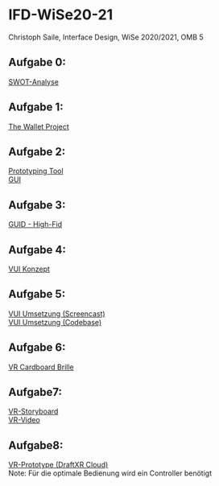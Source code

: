 # IFD-WiSe20-21
Christoph Saile, Interface Design, WiSe 2020/2021, OMB 5


## Aufgabe 0:
<a href="https://christophsaile.github.io/IFD-WiSe20-21/swot-analyse/index.html">SWOT-Analyse</a>

## Aufgabe 1:
<a href="https://christophsaile.github.io/IFD-WiSe20-21/the-wallet-project/the-wallet-project.pdf">The Wallet Project</a>

## Aufgabe 2:
<a href="https://github.com/christophsaile/IFD-WiSe20-21/blob/main/prototyping-tool/prototyping-tool.md">Prototyping Tool</a><br>
<a href="https://christophsaile.github.io/IFD-WiSe20-21/prototype-intranet/prototyp-intranet.pdf">GUI</a>

## Aufgabe 3:
<a href="https://www.figma.com/proto/8fxQBeadq3NuhbZb1ARgSC/gui-high-fid?node-id=0%3A2&scaling=min-zoom">GUID - High-Fid</a>

## Aufgabe 4:
<a href="https://viewer.diagrams.net/?highlight=0000ff&nav=1&title=vui.drawio#R7V1Zd5u6Fv41Xuveh2YxeXp0xk7p6j1pm3vOm2zLwDWDK0Td5NdfaUuY0UMSQCQl59Q2AiSBtj7tWQPzwv99Q9DGuQ2X2BsY2vL3wLwcGIaumRP2xUseRMnQkgU2cZfyorTgzn3EyZ2yNHaXOMpdSMPQo%2B4mX7gIgwAvaK4MERJu85etQi%2Ff6gbZuFRwt0BeufTeXVJHluqjaXriPXZtRzY9McbihI%2BSi%2BWTRA5ahttMkXk1MC9IGFLxy%2F99gT3%2B8pL3cv%2Fh4d77vB7dfPxP9BN9P%2F%2F07cuPd6Ky66fcsnsEggNab9WGqPoX8mL5vuSz0ofkBZIwDpaYV6INzHOH%2Bh77qbOf%2F8OUPsgBRzENWVFIqBPaYYC8z2G4kdetwoDKy3R%2BjIPljA8sO5574WItiq5dL6mYHcnrJ%2BwooiRc78aOn98NBO%2BQh%2BbYO0eLtQ0dvQi9kLBTQRhgXtWSEYN8lrRzV2np%2BYq1m9w0MMw5WkyW5q7ZzJlz%2BA%2B6R8nDf3nzZ8Pk8G%2FZGzi4%2FJ07epBHJ46iHO0ojMkCH7jOFNfxJ8xQuhz7Gxz6mDXOLiDYQ9T9lZ8OSM4qe3fd7tavocv6Z2g7BDCG4h4JAIY%2BPZtm%2FsbjfJUUERtTWUtKj2zI0UPmsg2%2FIDrQrj7W8u1qBfo%2B2tH8DeyH6ENylHlLaRFMmuoJ9OOc%2FhzePMw%2Bn9974eyrTbc%2FruScy06gGxxtyODCHMyshcNObV2y5FeEAfv88f0DrzFwqetiQs%2FYwXm02fJvfei7Af8RILhviX34JOzzHi%2FW8EPUwggrcDm24rXnBjb2%2BGtwEC3NXYp%2F0%2FykzZO1nCXZOSCLkOfaATtcMGJlLZvnv1h3XQarM3nCd5dLmEBbx6X4boOAWLdsEWFleczIzVfbQ1GUnFhjunCeNT14d%2FDvg4SfLmHGWZ4yRnLUtumCYIzlJU5mLbC0%2FbMlQ1ZPp5pxaaSOA1X%2BnVYibQUiZ4b%2BKO7uh7xmoEsgxYHXNKob4k4dtEO9zq2VI4%2FKFQ5YmOTNjX7GnCtg781cwV%2B2aGTz7%2Ff4IZ3JF7xtmPVOuFphPu9jmNIRBRYKPnG0cDy0wgAS9y6GMoefYvwVu8MlQL4x5Wf8kL1bNk%2Bvkz6yRxbdFM0fWOb1PZM6Q0rZJd0oTurD6%2FUGE5eNBya8dgZeubsKIJTDB0QWskkTbhC3fwPizxTwNrXyuj4dX2pspWoSZqw8yOh6BcoMtTLKjJtCmeFx5u4twU77nNAkzwlN8jUKGCwxQsfrNbWD9e5hsOriaOqFuVuBQ4Z2h3z%2FIYt0c5cXByEcYLpFHMR8zjidXywxx7hPKAgAAAEMV%2BIUBzlf1OBjN%2BBYl7ZqC%2FBLGk07o71j%2F7566MFzoUYUr3ifNiF1V8CVzqONi70eMdNZOL6aja6aZMwm02l%2BOhmqATMR%2FV8vYmbIzLDY8RJFzo5EOw6n5rgZOLVMlXBq1Qqnd9ghwPeRACDyEthEQMYRAWRjpPVId5JiWsMVF0LvHIwJChI8xGTFVW7ZVpDPgStgcCiOeyRsgXcsIqGpnHXU%2FzDeMSuyHhJFj4qsulU3er5oHEe1oo%2BQWTOcnO%2BSghQaxWySlpk3cWGEBC8oeL1EVEWeB7cidj3UlAchRkIpyyf4tiXUgtY0Zq9AcJcUwWVzwvVhPRfXHhen69OCnlY5G6f%2F4Vg1ORWrtE5h1aRWrJKaNVHBnKTzv4eFNmDByINChcZ9XAEJZmOQYKqBhMRSOMjaCVOz4R5LYXegZHoqlNQuNL5ouKf1Cl2C4emBow1ZqAAcuqYaOcoW3u8Rt8UWxr03tbKzRdQflsbOqhg7o7Gx00tjBwb4fuiODp2uKR67V6dwKKpe23cTOqiQOL6ET%2Bpewp%2Fn92PqRWeNw34%2F42GR1WzB7cdQxE%2FWRp0NUVnzRgPTPNMyfwVaMQs11uWM9lSi5P1UQJVWT5XPwj6jW5qQxIDVj%2BNTx7EZ22XzcJFc0CpcJDJTT2ZPJbPp6yQza3zw%2Boao7LUz8qqozHytYDaZqCCznvfJW35PtQKZzQSSNE5mhq4CzZLZ24A%2FT2JS55UIC3kUig4Jf0lsu0GQs23nzFq9544CbXXJ%2Bt0B1539Ph%2BOnhDCJzaUXOuZkkl6LincFEypjCgX4OghYgsiQa%2B5aKUIg1PvLlypHKAE%2Fr%2BBvBTuOWcAOwDPDnAbicljsdZZvOKeIcJ1RERTZYKhdhWJ2Kp%2FgbXm39D4iiBbtrmFeAm4LZKRFtL9RPoVOx5EY80CHmXBLmaF02sMTiXr0Peh8SVUMseucECB5%2BCt8%2B9LF3mhnZTK1yFaSt6faGgOnRBVCZcX1gpUcUUYfQRuFEEACPjEfEM2fLvBKiS%2BDBnbjdlm75BJk5UmvJ0Fpog%2B3fmIL3O%2BhBtR%2BP76O3%2F2xYLBAc2egKs3Tgh%2B1sITR5z4hDze7XQYkodkc2ceywcSN6xRAOMUim6EG%2Br6yBskzjxwI3%2FGayLdgzAnGQfiXPai2mYvpD1fm59iybAINVxDUI2PIXvglQdA57hL%2FtzdUuwX9fpVsW9V%2BGROGgOospf1Z2xzaqpxLNu3zBT5OTiWj3JqBPeLR7dstNkZUFuxllq9SqHSqHKcC69dpfCyOVqvM9Y99hYOX0J%2BhMTDURwIoHfQHO%2F4W7Ee946bbXlojYw9thN1nGu9bjvvs9QV4JgffGF8JWElFOhvjiVr11NdW1Q31UbFYHzldDfsF61Ka9jRRcvq1qKV9LuuRUvoYERMQhqtICMQuBB0y6RgxKWkDXYjvPFQjyQKAw%2FUA0lC2U0sYAn9fcPEF2HPQoUgzm6RQwLsCDWFH3Pa6AmxLUIsmdXUE%2BJExYqWCzZWtrwpCNHbY9HQC55p1tg6mwzHumWIz2m%2Bxj0Bzi9OnJWQ5157XfEG0xoWKLAJX6WGQxPXz48%2F1PqQw04DbjFc2rJU21zMUS9BVDnIHFd7DbslQdSrgdipvWZzm%2FFyJZWXTH7DU371%2BNEefphFj3Hl%2FNqwd%2FisdH06ih%2FDbqVbMOsVAPMaiKzm4coN1uw4emQDjL0eO9oT9sajzoHHa8sm2jR4nJpedKgsv%2BjBftcKHrY73%2BVm4TYQEHRiyBcqMwvzBnr4aAk%2BDK1zvIepRFfUYfgYniq7jLsFH1Upu16QPwV8sm5dSrcgpVzslCC6fsb%2BNzRubgGP1ThKFS1SpBG66Vm8soW8Yw2kY9wH7o6z4ohhaJc44r447A0SDy9dW2Q2vss6vYqkxrnauJbG8%2BKA%2B9r9AneCXnhq0eO1KDyNlStfRqrNt8leEzv8Kg90m%2FhVOyztURsbBbXxcFQY4ZqCb4vmFT0hr72RAQUSffINyZM0G7BSlWz2%2BXj9RbheL1Gwxtk0ywyGggATyAkvFdqpK7OE1LMePNVoniZD5eCplwb5z%2Bb%2BmgntrEDPaTvoWUyP8VbQs15N%2FWVmu43ELvi4xTyg4dwT6ZUX65wDK2dV%2F4mxSLos7wQOWIRDaNOBOeN2VMi0zPe9mnHnbO07xHuVuWBe3QcIdoEAFO7Bka9WMtai9rQ%2BqN3M1y6w%2FQfP9BxR5FHBK99RgpHvwu9ZsGXzDdxwe%2BxviXEu%2BtuezDhPm8J%2Bqw%2BZzb8PY3Ca5G%2FVHjL7snE0GsNCfbBznb56d4tcDzhKh4HKfmEdlASzeZTEhyVhYyJKjKEQb7QX3dtHoLLvtXrh3eo9Jyqh5TgGdctzwqrXeHEJhoqt2EYRhNcksXwPFWrCNNSLqlZvqKhEgONQ0S1DhVWvoeLSzXEnTOLx%2FaoNcCiyGT%2FiYyYdBQNLc6J3q5jQLQIhiMceZ3YLEywLJCwoMS7phbPAx94SzzFjlQCoqGsLWesbsgeJhfVWtLi76yDb9CHgvFXPHnWDPZqeGizfWKz8yFCMed2ybdSPZPu0c5N2tHN8c%2BJcQ29EPWc1ZNyAXCggmQauSEYTCO0cg15po%2BYBeWIrIgGvYFr2xO%2BYa9jkrpHnZdh2EJs3Hu25TGVcpq5NVLOZI9WpnbsFuePa5cyazcnHM8mlRFV3qFWppbeB3uNeMVwZ535U0hp3TDFcr5FslnFAz4S87zzUxfILliucDbC7iAl52MYkk4vsK8%2B7kfin9uttSxJOKWRevf53qHq17RjUDE%2BOfDE6BTVJvxu0xydbxcuEiyIRwgDyMQIsiTSQxYyB2j%2FICRCBPZGB%2FQdrOU%2BAxq3lFcoY8YXENsm8TR95AGnCkarXyLSIV0XXP%2FV4NVIdqdct6aB%2BFFLsbFraieGNsPTJQNWEzx%2BRYPfmLqW9%2B6iyTDPqjXIj1fb7juFhW7llWsPD4mYObwUP683jPxOJYVJZWOinRbTlvrDtQ%2Fmt%2F2QcbZ6vLAZxq%2Bcrh1PFONo1OViuK8fl4Nq3rXzZONab1uoiJGxAmcDKbvwi%2FDD51g1oTec4WjhEGLCCdZJR2eUoc4kfsc%2B3GajaKeT73UB4jd8jx1sz%2BFmJ2j%2BGYBSTWxvYeMukXSovOytXcyud4h2KMz7qojuOCDf6AHsWsHceCoH9MZbSuz9IfCO%2BOTiffje3o0mPha3st%2F3cgM7mnB5UJ7ToGE%2FZzMa86njK0s5Nb4WnrDdpfj6iU%2BQ27EXtQTuidgkWJ6f6gjXGIo6NV84i7nZE15MD2A893R69nR3RT94Zb9yWt5lV8DbTd3HCdSOvucevbS%2BOFm%2FQTbOF5LCjKiQt0r7nuZsIH0e3PBSetplPiaiv4e8AENkEcT9fWtya6EW8wRNEWmOaX1OHFWycVQFXVmNcXC%2FRPm%2Ff11Fb%2FF7Re6m05dceN6kTtuI0C715Mn7lSK8OlybVeuqOUeP41Diz%2Bv3%2FXsYE1Rtn9heWbsS%2BYLZvYurITL2J3pbrKWCjjzUi4IewRHLLSNK7Aqjb7UO96WtcbxxTYlJdZlxf0M6sIJ1fOGJfsJX1yhhMjMHsIkOnbgCk%2BolTaS8mDtrRnpXI8uSQoebIUhHfJWW7jDj39yArzVXLdh1eIcenrpDdskCM6w29eV%2FOQbPFDCZAxS%2B37O2XwdbwRrMKqlNTUw04kz6FWCUeHAWORNzqCnA0ob4WMQFCg71jmyW7MuAJCKN1HKxg6%2FVPuR17kkSyEPJ3gwBoaEjy1Uiu%2FS8U%2B9HCcUV8NhgmV6ugB6Y2%2BfMSMFm6cmDSal4JHR5bKje6TzNspgR3lF6Xgl6vkUMIWnKiF2mWo42MRAUW%2Fuys59%2BVradDozmyZYck5DSVarbYIDm34ZLv4XH1fw%3D%3D">VUI Konzept</a>

## Aufgabe 5:
<a href="https://christophsaile.github.io/IFD-WiSe20-21/vui-prototype/vui.mp4">VUI Umsetzung (Screencast)</a><br>
<a href="https://github.com/christophsaile/IFD-WiSe20-21/tree/main/vui-prototype">VUI Umsetzung (Codebase)</a>

## Aufgabe 6:
<a href="https://christophsaile.github.io/IFD-WiSe20-21/vr-cardboard/vr-cardboard.pdf">VR Cardboard Brille</a>

## Aufgabe7:
<a href="https://christophsaile.github.io/IFD-WiSe20-21/vr-video/storyboard.pdf">VR-Storyboard</a> <br />
<a href="https://youtu.be/4DSY0kgyDTo">VR-Video</a>

## Aufgabe8: 
<a href="https://vr.page/2MDxIO1">VR-Prototype (DraftXR Cloud)</a> <br />
Note: Für die optimale Bedienung wird ein Controller benötigt

